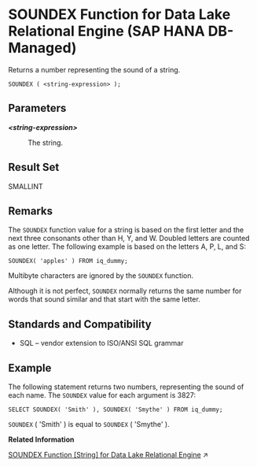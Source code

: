 <!-- loio74cbdbe37b6244ce8ac19780a8962f9e -->

# SOUNDEX Function for Data Lake Relational Engine \(SAP HANA DB-Managed\)

Returns a number representing the sound of a string.



```
SOUNDEX ( <string-expression> );
```



<a name="loio74cbdbe37b6244ce8ac19780a8962f9e__section_iwh_qx5_vrb"/>

## Parameters


<dl>
<dt><b>

*<string-expression\>*

</b></dt>
<dd>

The string.



</dd>
</dl>



<a name="loio74cbdbe37b6244ce8ac19780a8962f9e__section_tkv_qx5_vrb"/>

## Result Set

SMALLINT



<a name="loio74cbdbe37b6244ce8ac19780a8962f9e__section_gm2_rx5_vrb"/>

## Remarks

The `SOUNDEX` function value for a string is based on the first letter and the next three consonants other than H, Y, and W. Doubled letters are counted as one letter. The following example is based on the letters A, P, L, and S:

```
SOUNDEX( 'apples' ) FROM iq_dummy;
```

Multibyte characters are ignored by the `SOUNDEX` function.

Although it is not perfect, `SOUNDEX` normally returns the same number for words that sound similar and that start with the same letter.



<a name="loio74cbdbe37b6244ce8ac19780a8962f9e__section_zcc_sx5_vrb"/>

## Standards and Compatibility

-   SQL – vendor extension to ISO/ANSI SQL grammar



<a name="loio74cbdbe37b6244ce8ac19780a8962f9e__section_i5n_sx5_vrb"/>

## Example

The following statement returns two numbers, representing the sound of each name. The `SOUNDEX` value for each argument is 3827:

```
SELECT SOUNDEX( 'Smith' ), SOUNDEX( 'Smythe' ) FROM iq_dummy;
```

`SOUNDEX` \( 'Smith' \) is equal to `SOUNDEX` \( 'Smythe' \).

**Related Information**  


[SOUNDEX Function \[String\] for Data Lake Relational Engine](https://help.sap.com/viewer/19b3964099384f178ad08f2d348232a9/2023_4_QRC/en-US/a580dde084f21015b422a82fcc67a159.html "Returns a number representing the sound of a string.") :arrow_upper_right:

